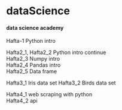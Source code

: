 # dataScience
#### data science academy
Hafta-1 Python intro             
                                                                                                                                                   
Hafta2_1, Hafta2_2 Python intro continue                                                    
Hafta2_3 Numpy intro                                                                          
Hafta2_4 Pandas intro                                                                        
Hafta2_5 Data frame                                                         

Hafta3_1 Iris data set
Hafta3_2 Birds data set                                                                                                                           

Hafta4_1 web scraping with python                                                                                                                  
Hafta4_2 api
